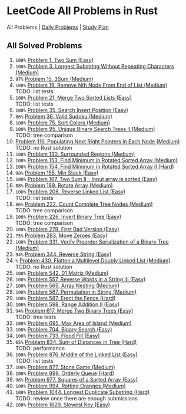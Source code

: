 LeetCode All Problems in Rust
=============================

All Problems | [Daily Problems](DAILY.md) | [Study Plan](STUDY_PLAN.md)

All Solved Problems
-------------------

1. `100%` [Problem 1. Two Sum (Easy)](problem_0001/)
2. `100%` [Problem 3. Longest Substring Without Repeating Characters (Medium)](problem_0003/)
3. `97%` [Problem 15. 3Sum (Medium)](problem_0015/)
4. `100%` [Problem 19. Remove Nth Node From End of List (Medium)](problem_0019/) \
    TODO: list tests
5. `100%` [Problem 21. Merge Two Sorted Lists (Easy)](problem_0021/) \
    TODO: list tests
6. `100%` [Problem 35. Search Insert Position (Easy)](problem_0035/)
7. `86%` [Problem 36. Valid Sudoku (Medium)](problem_0036/)
8. `100%` [Problem 75. Sort Colors (Medium)](problem_0075/)
9. `100%` [Problem 95. Unique Binary Search Trees II (Medium)](problem_0095/) \
    TODO: tree comparison
10. [Problem 116. Populating Next Right Pointers in Each Node (Medium)](problem_0116/) \
    TODO: no Rust solution
11. `100%` [Problem 130. Surrounded Regions (Medium)](problem_0130/)
12. `100%` [Problem 153. Find Minimum in Rotated Sorted Array (Medium)](problem_0153/)
13. `100%` [Problem 154. Find Minimum in Rotated Sorted Array II (Hard)](problem_0154/)
14. `98%` [Problem 155. Min Stack (Easy)](problem_0155/)
15. `100%` [Problem 167. Two Sum II - Input array is sorted (Easy)](problem_0167/)
16. `88%` [Problem 189. Rotate Array (Medium)](problem_0189/)
17. `100%` [Problem 206. Reverse Linked List (Easy)](problem_0206/) \
    TODO: list tests
18. `86%` [Problem 222. Count Complete Tree Nodes (Medium)](problem_0222/) \
    TODO: tree comparison
19. `100%` [Problem 226. Invert Binary Tree (Easy)](problem_0226/) \
    TODO: tree comparison
20. `100%` [Problem 278. First Bad Version (Easy)](problem_0278/)
21. `75%` [Problem 283. Move Zeroes (Easy)](problem_0283/)
22. `100%` [Problem 331. Verify Preorder Serialization of a Binary Tree (Medium)](problem_0331/)
23. `94%` [Problem 344. Reverse String (Easy)](problem_0344/)
24. `%` [Problem 430. Flatten a Multilevel Doubly Linked List (Medium)](problem_0430/) \
    TODO: no Rust solution
25. `100%` [Problem 542. 01 Matrix (Medium)](problem_0542/)
26. `100%` [Problem 557. Reverse Words in a String III (Easy)](problem_0557/)
27. `100%` [Problem 565. Array Nesting (Medium)](problem_0565/)
28. `100%` [Problem 567. Permutation in String (Medium)](problem_0567/)
29. `100%` [Problem 587. Erect the Fence (Hard)](problem_0587/)
30. `100%` [Problem 598. Range Addition II (Easy)](problem_0598/)
31. `94%` [Problem 617. Merge Two Binary Trees (Easy)](problem_0617/) \
    TODO: tree tests
32. `100%` [Problem 695. Max Area of Island (Medium)](problem_0695/)
33. `100%` [Problem 704. Binary Search (Easy)](problem_0704/)
34. `100%` [Problem 733. Flood Fill (Easy)](problem_0733/)
35. `65%` [Problem 834. Sum of Distances in Tree (Hard)](problem_0834/) \
    TODO: performance
36. `100%` [Problem 876. Middle of the Linked List (Easy)](problem_0876/) \
    TODO: list tests
37. `100%` [Problem 877. Stone Game (Medium)](problem_0877/)
38. `100%` [Problem 899. Orderly Queue (Hard)](problem_0899/)
39. `96%` [Problem 977. Squares of a Sorted Array (Easy)](problem_0977/)
40. `100%` [Problem 994. Rotting Oranges (Medium)](problem_0994/)
41. `100%` [Problem 1044. Longest Duplicate Substring (Hard)](problem_1044/) \
    TODO: review once there are enough submissions
42. `100%` [Problem 1629. Slowest Key (Easy)](problem_1629/)
